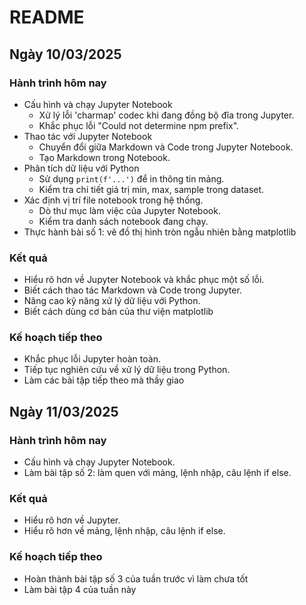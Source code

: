 # README

## Ngày 10/03/2025

### Hành trình hôm nay
- Cấu hình và chạy Jupyter Notebook
  - Xử lý lỗi 'charmap' codec khi đang đồng bộ đĩa trong Jupyter.
  - Khắc phục lỗi "Could not determine npm prefix".
- Thao tác với Jupyter Notebook
  - Chuyển đổi giữa Markdown và Code trong Jupyter Notebook.
  - Tạo Markdown trong Notebook.
- Phân tích dữ liệu với Python
  - Sử dụng `print(f'...')` để in thông tin mảng.
  - Kiểm tra chi tiết giá trị min, max, sample trong dataset.
- Xác định vị trí file notebook trong hệ thống.
  - Dò thư mục làm việc của Jupyter Notebook.
  - Kiểm tra danh sách notebook đang chạy.
- Thực hành bài số 1: vẽ đồ thị hình tròn ngẫu nhiên bằng matplotlib

### Kết quả
- Hiểu rõ hơn về Jupyter Notebook và khắc phục một số lỗi.
- Biết cách thao tác Markdown và Code trong Jupyter.
- Nâng cao kỹ năng xử lý dữ liệu với Python.
- Biết cách dùng cơ bản của thư viện matplotlib

### Kế hoạch tiếp theo
- Khắc phục lỗi Jupyter hoàn toàn.
- Tiếp tục nghiên cứu về xử lý dữ liệu trong Python.
- Làm các bài tập tiếp theo mà thầy giao

## Ngày 11/03/2025

### Hành trình hôm nay
- Cấu hình và chạy Jupyter Notebook.
- Làm bài tập số 2: làm quen với mảng, lệnh nhập, câu lệnh if else.

### Kết quả
- Hiểu rõ hơn về Jupyter.
- Hiểu rõ hơn về mảng, lệnh nhập, câu lệnh if else.

### Kế hoạch tiếp theo
- Hoàn thành bài tập số 3 của tuần trước vì làm chưa tốt
- Làm bài tập 4 của tuần này


